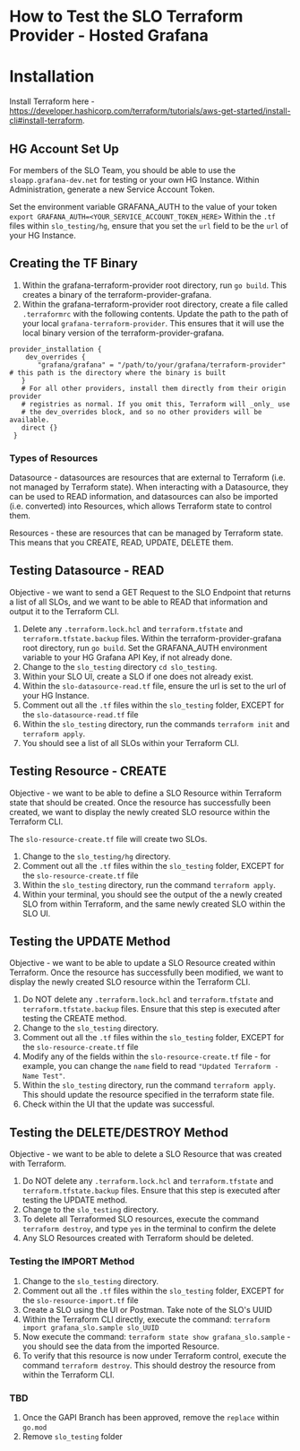 # How to Test the SLO Terraform Provider - Hosted Grafana

# Installation
Install Terraform here - https://developer.hashicorp.com/terraform/tutorials/aws-get-started/install-cli#install-terraform. 

## HG Account Set Up
For members of the SLO Team, you should be able to use the `sloapp.grafana-dev.net` for testing or your own HG Instance.
Within Administration, generate a new Service Account Token.

Set the environment variable GRAFANA_AUTH to the value of your token `export GRAFANA_AUTH=<YOUR_SERVICE_ACCOUNT_TOKEN_HERE>`
Within the `.tf` files within `slo_testing/hg`, ensure that you set the `url` field to be the `url` of your HG Instance.

## Creating the TF Binary
1. Within the grafana-terraform-provider root directory, run `go build`. This creates a binary of the terraform-provider-grafana.
2. Within the grafana-terraform-provider root directory, create a file called `.terraformrc` with the following contents. Update the path to the path of your local `grafana-terraform-provider`. This ensures that it will use the local binary version of the terraform-provider-grafana.
```
provider_installation {
    dev_overrides {
       "grafana/grafana" = "/path/to/your/grafana/terraform-provider" # this path is the directory where the binary is built
   }
   # For all other providers, install them directly from their origin provider
   # registries as normal. If you omit this, Terraform will _only_ use
   # the dev_overrides block, and so no other providers will be available.
   direct {}
 }
```

### Types of Resources
Datasource - datasources are resources that are external to Terraform (i.e. not managed by Terraform state). When interacting with a Datasource, they can be used to READ information, and datasources can also be imported (i.e. converted) into Resources, which allows Terraform state to control them. 

Resources - these are resources that can be managed by Terraform state. This means that you CREATE, READ, UPDATE, DELETE them. 

## Testing Datasource - READ
Objective - we want to send a GET Request to the SLO Endpoint that returns a list of all SLOs, and we want to be able to READ that information and output it to the Terraform CLI.

1. Delete any `.terraform.lock.hcl` and `terraform.tfstate` and `terraform.tfstate.backup` files. Within the terraform-provider-grafana root directory, run `go build`. Set the GRAFANA_AUTH environment variable to your HG Grafana API Key, if not already done.
2. Change to the `slo_testing` directory `cd slo_testing`.
3. Within your SLO UI, create a SLO if one does not already exist. 
4. Within the `slo-datasource-read.tf` file, ensure the url is set to the url of your HG Instance. 
5. Comment out all the `.tf` files within the `slo_testing` folder, EXCEPT for the `slo-datasource-read.tf` file
6. Within the `slo_testing` directory, run the commands `terraform init` and `terraform apply`. 
7. You should see a list of all SLOs within your Terraform CLI.

## Testing Resource - CREATE
Objective - we want to be able to define a SLO Resource within Terraform state that should be created. Once the resource has successfully been created, we want to display the newly created SLO resource within the Terraform CLI. 

The `slo-resource-create.tf` file will create two SLOs. 

1. Change to the `slo_testing/hg` directory. 
2. Comment out all the `.tf` files within the `slo_testing` folder, EXCEPT for the `slo-resource-create.tf` file
3. Within the `slo_testing` directory, run the command `terraform apply`. 
4. Within your terminal, you should see the output of the a newly created SLO from within Terraform, and the same newly created SLO within the SLO UI. 

## Testing the UPDATE Method
Objective - we want to be able to update a SLO Resource created within Terraform. Once the resource has successfully been modified, we want to display the newly created SLO resource within the Terraform CLI. 

1. Do NOT delete any `.terraform.lock.hcl` and `terraform.tfstate` and `terraform.tfstate.backup` files. Ensure that this step is executed after testing the CREATE method. 
2. Change to the `slo_testing` directory. 
3. Comment out all the `.tf` files within the `slo_testing` folder, EXCEPT for the `slo-resource-create.tf` file
4. Modify any of the fields within the `slo-resource-create.tf` file - for example, you can change the `name` field to read `"Updated Terraform - Name Test"`.
5. Within the `slo_testing` directory, run the command `terraform apply`. This should update the resource specified in the terraform state file.
6. Check within the UI that the update was successful.

## Testing the DELETE/DESTROY Method
Objective - we want to be able to delete a SLO Resource that was created with Terraform. 

1. Do NOT delete any `.terraform.lock.hcl` and `terraform.tfstate` and `terraform.tfstate.backup` files. Ensure that this step is executed after testing the UPDATE method. 
2. Change to the `slo_testing` directory. 
3. To delete all Terraformed SLO resources, execute the command `terraform destroy`, and type `yes` in the terminal to confirm the delete
4. Any SLO Resources created with Terraform should be deleted.

### Testing the IMPORT Method
1. Change to the `slo_testing` directory. 
2. Comment out all the `.tf` files within the `slo_testing` folder, EXCEPT for the `slo-resource-import.tf` file
3. Create a SLO using the UI or Postman. Take note of the SLO's UUID
4. Within the Terraform CLI directly, execute the command: `terraform import grafana_slo.sample slo_UUID`
5. Now execute the command: `terraform state show grafana_slo.sample` - you should see the data from the imported Resource. 
6. To verify that this resource is now under Terraform control, execute the command `terraform destroy`. This should destroy the resource from within the Terraform CLI. 

### TBD ###
1. Once the GAPI Branch has been approved, remove the `replace` within `go.mod`
2. Remove `slo_testing` folder
